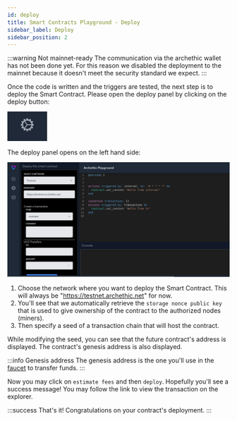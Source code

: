 ```yaml
---
id: deploy
title: Smart Contracts Playground - Deploy
sidebar_label: Deploy
sidebar_position: 2
---
```



:::warning Not mainnet-ready
The communication via the archethic wallet has not been done yet. For this reason we disabled the deployment to the mainnet because it doesn't meet the security standard we expect.
:::

Once the code is written and the triggers are tested, the next step is to deploy the Smart Contract. Please open the deploy panel by clicking on the deploy button:

![the deploy button](/img/playground/playground_button_deploy.png)

The deploy panel opens on the left hand side: 

![the deploy panel](/img/playground/playground_panel_deploy.png)


1. Choose the network where you want to deploy the Smart Contract. This will always be "https://testnet.archethic.net" for now.
1. You'll see that we automatically retrieve the `storage nonce public key` that is used to give ownership of the contract to the authorized nodes (miners).
1. Then specify a seed of a transaction chain that will host the contract. 

While modifying the seed, you can see that the future contract's address is displayed. The contract's genesis address is also displayed. 

:::info Genesis address
The genesis address is the one you'll use in the [faucet](https://testnet.archethic.net/faucet) to transfer funds.
:::

Now you may click on `estimate fees` and then `deploy`. Hopefully you'll see a success message!
You may follow the link to view the     transaction on the explorer.

:::success That's it!
Congratulations on your contract's deployment.
:::
